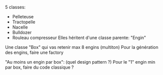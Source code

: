 5 classes:
- Pelleteuse
- Tractopelle
- Nacelle
- Bulldozer
- Rouleau compresseur
Elles héritent d'une classe parente: "Engin"

Une classe "Box" qui vas retenir max 8 engins (multiton)
Pour la génération des engins, faire une factory

"Au moins un engin par box": (quel design pattern ?)
Pour le "1" engin min par box, faire du code classique ?